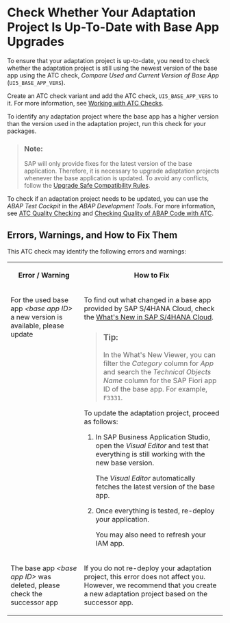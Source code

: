 <!-- loioc6ef105f081648a090b288cd536e11b9 -->

# Check Whether Your Adaptation Project Is Up-To-Date with Base App Upgrades

To ensure that your adaptation project is up-to-date, you need to check whether the adaptation project is still using the newest version of the base app using the ATC check, *Compare Used and Current Version of Base App* \(`UI5_BASE_APP_VERS`\).

Create an ATC check variant and add the ATC check, `UI5_BASE_APP_VERS` to it. For more information, see [Working with ATC Checks](https://help.sap.com/docs/SAP_S4HANA_CLOUD/25cf71e63940453397a32dc2b7676947/438842e71bfa4ff09443562f5ce2282d.html).

To identify any adaptation project where the base app has a higher version than the version used in the adaptation project, run this check for your packages.

> ### Note:  
> SAP will only provide fixes for the latest version of the base application. Therefore, it is necessary to upgrade adaptation projects whenever the base application is updated. To avoid any conflicts, follow the [Upgrade Safe Compatibility Rules](upgrade-safe-compatibility-rules-53706e2.md).

To check if an adaptation project needs to be updated, you can use the *ABAP Test Cockpit* in the *ABAP Development Tools*. For more information, see [ATC Quality Checking](https://help.sap.com/docs/SAP_S4HANA_CLOUD/25cf71e63940453397a32dc2b7676947/4ec1a1126e391014adc9fffe4e204223.html) and [Checking Quality of ABAP Code with ATC](https://help.sap.com/docs/SAP_S4HANA_CLOUD/25cf71e63940453397a32dc2b7676947/4ec5711c6e391014adc9fffe4e204223.html).



<a name="loioc6ef105f081648a090b288cd536e11b9__section_afx_1bw_hzb"/>

## Errors, Warnings, and How to Fix Them

This ATC check may identify the following errors and warnings:


<table>
<tr>
<th valign="top">

Error / Warning

</th>
<th valign="top">

How to Fix

</th>
</tr>
<tr>
<td valign="top">

For the used base app *<base app ID\>* a new version is available, please update

</td>
<td valign="top">

To find out what changed in a base app provided by SAP S/4HANA Cloud, check the [What's New in SAP S/4HANA Cloud](https://help.sap.com/whats-new/7d3d11840a6543329e72391cf4d48e2d).

> ### Tip:  
> In the What's New Viewer, you can filter the *Category* column for *App* and search the *Technical Objects Name* column for the SAP Fiori app ID of the base app. For example, `F3331`.

To update the adaptation project, proceed as follows:

1.  In SAP Business Application Studio, open the *Visual Editor* and test that everything is still working with the new base version.

    The *Visual Editor* automatically fetches the latest version of the base app.

2.  Once everything is tested, re-deploy your application.

    You may also need to refresh your IAM app.




</td>
</tr>
<tr>
<td valign="top">

The base app *<base app ID\>* was deleted, please check the successor app

</td>
<td valign="top">

If you do not re-deploy your adaptation project, this error does not affect you. However, we recommend that you create a new adaptation project based on the successor app.

</td>
</tr>
</table>

